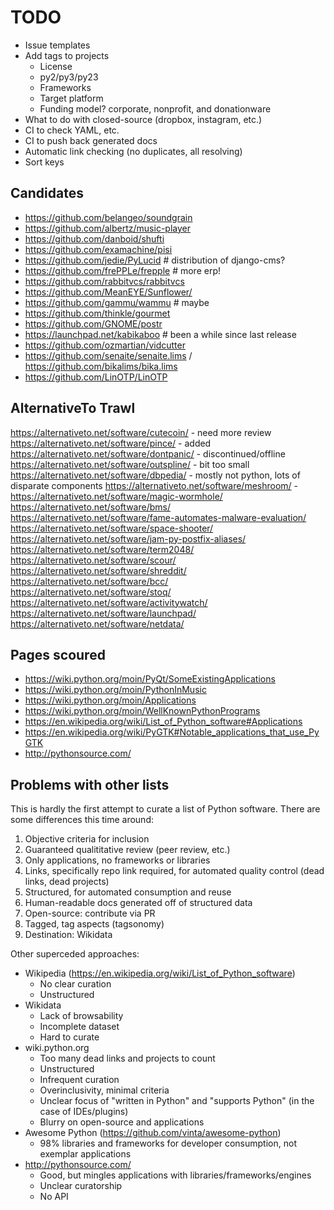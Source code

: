# TODO

* Issue templates
* Add tags to projects
  * License
  * py2/py3/py23
  * Frameworks
  * Target platform
  * Funding model? corporate, nonprofit, and donationware
* What to do with closed-source (dropbox, instagram, etc.)
* CI to check YAML, etc.
* CI to push back generated docs
* Automatic link checking (no duplicates, all resolving)
* Sort keys

## Candidates

* https://github.com/belangeo/soundgrain
* https://github.com/albertz/music-player
* https://github.com/danboid/shufti
* https://github.com/examachine/pisi
* https://github.com/jedie/PyLucid  # distribution of django-cms?
* https://github.com/frePPLe/frepple  # more erp!
* https://github.com/rabbitvcs/rabbitvcs
* https://github.com/MeanEYE/Sunflower/
* https://github.com/gammu/wammu  # maybe
* https://github.com/thinkle/gourmet
* https://github.com/GNOME/postr
* https://launchpad.net/kabikaboo  # been a while since last release
* https://github.com/ozmartian/vidcutter
* https://github.com/senaite/senaite.lims / https://github.com/bikalims/bika.lims
* https://github.com/LinOTP/LinOTP

## AlternativeTo Trawl

https://alternativeto.net/software/cutecoin/ - need more review
https://alternativeto.net/software/pince/ - added
https://alternativeto.net/software/dontpanic/ - discontinued/offline
https://alternativeto.net/software/outspline/ - bit too small
https://alternativeto.net/software/dbpedia/ - mostly not python, lots of disparate components
https://alternativeto.net/software/meshroom/ -
https://alternativeto.net/software/magic-wormhole/
https://alternativeto.net/software/bms/
https://alternativeto.net/software/fame-automates-malware-evaluation/
https://alternativeto.net/software/space-shooter/
https://alternativeto.net/software/jam-py-postfix-aliases/
https://alternativeto.net/software/term2048/
https://alternativeto.net/software/scour/
https://alternativeto.net/software/shreddit/
https://alternativeto.net/software/bcc/
https://alternativeto.net/software/stoq/
https://alternativeto.net/software/activitywatch/
https://alternativeto.net/software/launchpad/
https://alternativeto.net/software/netdata/

## Pages scoured

* https://wiki.python.org/moin/PyQt/SomeExistingApplications
* https://wiki.python.org/moin/PythonInMusic
* https://wiki.python.org/moin/Applications
* https://wiki.python.org/moin/WellKnownPythonPrograms
* https://en.wikipedia.org/wiki/List_of_Python_software#Applications
* https://en.wikipedia.org/wiki/PyGTK#Notable_applications_that_use_PyGTK
* http://pythonsource.com/

## Problems with other lists

This is hardly the first attempt to curate a list of Python
software. There are some differences this time around:

1. Objective criteria for inclusion
2. Guaranteed qualititative review (peer review, etc.)
3. Only applications, no frameworks or libraries
4. Links, specifically repo link required, for automated quality control (dead links, dead projects)
5. Structured, for automated consumption and reuse
6. Human-readable docs generated off of structured data
7. Open-source: contribute via PR
8. Tagged, tag aspects (tagsonomy)
9. Destination: Wikidata

Other superceded approaches:

* Wikipedia (https://en.wikipedia.org/wiki/List_of_Python_software)
   * No clear curation
   * Unstructured
* Wikidata
   * Lack of browsability
   * Incomplete dataset
   * Hard to curate
* wiki.python.org
   * Too many dead links and projects to count
   * Unstructured
   * Infrequent curation
   * Overinclusivity, minimal criteria
   * Unclear focus of "written in Python" and "supports Python" (in the case of IDEs/plugins)
   * Blurry on open-source and applications
* Awesome Python (https://github.com/vinta/awesome-python)
   * 98% libraries and frameworks for developer consumption, not exemplar applications
* http://pythonsource.com/
   * Good, but mingles applications with libraries/frameworks/engines
   * Unclear curatorship
   * No API

